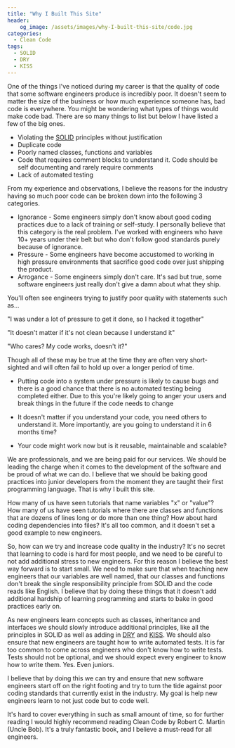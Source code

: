 ```yaml
---
title: "Why I Built This Site"
header:
    og_image: /assets/images/why-I-built-this-site/code.jpg
categories:
  - Clean Code
tags:
  - SOLID
  - DRY
  - KISS
---
```


One of the things I've noticed during my career is that the quality of code that
some software engineers produce is incredibly poor. It doesn't seem to matter the 
size of the business or how much experience someone has, bad code is everywhere. You
might be wondering what types of things would make code bad. There are so
many things to list but below I have listed a few of the big ones.

* Violating the [SOLID](https://simple.wikipedia.org/wiki/SOLID_(object-oriented_design)?msclkid=4f8f2116d03211ecbd0d449a3fb2cbe6)
principles without justification
* Duplicate code
* Poorly named classes, functions and variables
* Code that requires comment blocks to understand it. Code should be self documenting
and rarely require comments
* Lack of automated testing

From my experience and observations, I believe the reasons for the industry
having so much poor code can be broken down into the following 3 categories.

* Ignorance - Some engineers simply don't know about good coding practices due to a lack
of training or self-study. I personally believe that this category is the real problem.
I've worked with engineers who have 10+ years under their belt but who don't follow good 
standards purely because of ignorance.
* Pressure - Some engineers have become accustomed to working in high pressure 
environments that sacrifice good code over just shipping the product.
* Arrogance - Some engineers simply don't care. It's sad but true, some software engineers
just really don't give a damn about what they ship.

You'll often see engineers trying to justify poor quality with statements such as...

"I was under a lot of pressure to get it done, so I hacked it together"

"It doesn't matter if it's not clean because I understand it"

"Who cares? My code works, doesn't it?"

Though all of these may be true at the time they are often very short-sighted
and will often fail to hold up over a longer period of time.

* Putting code into a system under pressure is likely to cause bugs and there is 
a good chance that there is no automated testing being completed either. Due to this you're
likely going to anger your users and break things in the future if the code needs to change

* It doesn't matter if you understand your code, you need others to understand it.
More importantly, are you going to understand it in 6 months time?

* Your code might work now but is it reusable, maintainable and scalable?

We are professionals, and we are being paid for our services. We should be 
leading the charge when it comes to the development of the software and be proud
of what we can do. I believe that we should be baking good practices into junior developers from 
the moment they are taught their first programming language. That is why I built this site.

How many of us have seen tutorials that name variables "x" or "value"? How many of us
have seen tutorials where there are classes and functions that are dozens of lines long or
do more than one thing? How about hard coding dependencies into files? It's all too common, 
and it doesn't set a good example to new engineers.

So, how can we try and increase code quality in the industry? It's no secret
that learning to code is hard for most people, and we need to be careful to not
add additional stress to new engineers. For this reason I believe the best way
forward is to start small. We need to make sure that when teaching new engineers
that our variables are well named, that our classes and functions don't break the
single responsibility principle from SOLID and the code reads like English. 
I believe that by doing these things that it doesn't add additional hardship of 
learning programming and starts to bake in good practices early on.

As new engineers learn concepts such as classes, inheritance and interfaces
we should slowly introduce additional principles, like all the principles in SOLID 
as well as adding in  [DRY](https://en.wikipedia.org/wiki/Don%27t_repeat_yourself?msclkid=f2197fd3d03711ec994e8b8f518b5483) 
and [KISS](https://en.wikipedia.org/wiki/KISS_principle?msclkid=0e5b8aedd03811ec89a7c39be9a6ef49).
We should also ensure that new engineers are taught how to write automated tests. It is far too common
to come across engineers who don't know how to write tests. Tests should not be optional, and we
should expect every engineer to know how to write them. Yes. Even juniors.

I believe that by doing this we can try and ensure that new software engineers start off
on the right footing and try to turn the tide against poor coding standards that currently 
exist in the industry. My goal is help new engineers learn to not just code but to code well.

It's hard to cover everything in such as small amount of time, so 
for further reading I would highly recommend reading Clean Code by Robert C. Martin (Uncle Bob). 
It's a truly fantastic book, and I believe a must-read for all engineers.